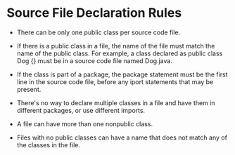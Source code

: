 # Source File Declaration Rules <a name="sourcefile"></a>

- There can be only one public class per source code file.

- If there is a public class in a file, the name of the file must match the name of the public class. For example, a class declared as public class Dog {} must be in a source code file named Dog.java.

- If the class is part of a package, the package statement must be the first line in the source code file, before any iport statements that may be present.

- There's no way to declare multiple classes in a file and have them in different packages, or use different imports.

- A file can have more than one nonpublic class.

- Files with no public classes can have a name that does not match any of the classes in the file.